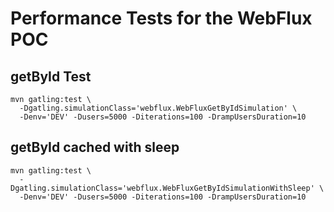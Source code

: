 # Performance Tests for the WebFlux POC

## getById Test
```shell
mvn gatling:test \
  -Dgatling.simulationClass='webflux.WebFluxGetByIdSimulation' \
  -Denv='DEV' -Dusers=5000 -Diterations=100 -DrampUsersDuration=10
```

## getById cached with sleep
```shell
mvn gatling:test \
  -Dgatling.simulationClass='webflux.WebFluxGetByIdSimulationWithSleep' \
  -Denv='DEV' -Dusers=5000 -Diterations=100 -DrampUsersDuration=10
```